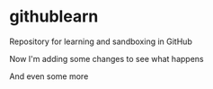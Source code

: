 # githublearn
Repository for learning and sandboxing in GitHub

Now I'm adding some changes to see what happens

And even some more
